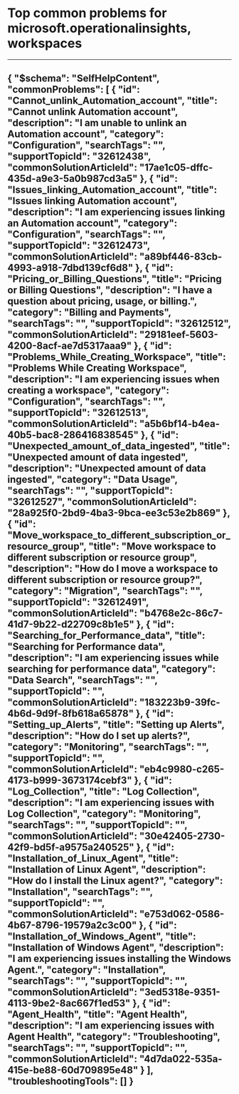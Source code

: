 <properties
	pageTitle="Top common problems for microsoft.operationalinsights, workspaces"
	description="Top common problems for microsoft.operationalinsights, workspaces"        
	service="microsoft.operationalinsights"
	resource="workspaces"
	resourceTags=""
	authors="adoylemsft,yossiy,dalek"
	ms.author="yossiy,dalek"
	displayOrder=""
	articleId="79e14f07-289f-43b2-8eb0-4acf0d366bfd"
	selfHelpType="diagnoseandsolve"
	productPesIds="15725"
	cloudEnvironments="public"
/>
# Top common problems for microsoft.operationalinsights, workspaces
---
{
    "$schema": "SelfHelpContent",
    "commonProblems": [
        {
            "id": "Cannot_unlink_Automation_account",
            "title": "Cannot unlink Automation account",
            "description": "I am unable to unlink an Automation account",
            "category": "Configuration",
            "searchTags": "",
            "supportTopicId": "32612438",
            "commonSolutionArticleId": "17ae1c05-dffc-435d-a9e3-5a0b987cd3a5"
        },
        {
            "id": "Issues_linking_Automation_account",
            "title": "Issues linking Automation account",
            "description": "I am experiencing issues linking an Automation account",
            "category": "Configuration",
            "searchTags": "",
            "supportTopicId": "32612473",
            "commonSolutionArticleId": "a89bf446-83cb-4993-a918-7dbd139cf6d8"
        },
        {
            "id": "Pricing_or_Billing_Questions",
            "title": "Pricing or Billing Questions",
            "description": "I have a question about pricing, usage, or billing.",
            "category": "Billing and Payments",
            "searchTags": "",
            "supportTopicId": "32612512",
            "commonSolutionArticleId": "29181eef-5603-4200-8acf-ae7d5317aaa9"
        },
        {
            "id": "Problems_While_Creating_Workspace",
            "title": "Problems While Creating Workspace",
            "description": "I am experiencing issues when creating a workspace",
            "category": "Configuration",
            "searchTags": "",
            "supportTopicId": "32612513",
            "commonSolutionArticleId": "a5b6bf14-b4ea-40b5-bac8-286416838545"
        },
        {
            "id": "Unexpected_amount_of_data_ingested",
            "title": "Unexpected amount of data ingested",
            "description": "Unexpected amount of data ingested",
            "category": "Data Usage",
            "searchTags": "",
            "supportTopicId": "32612527",
            "commonSolutionArticleId": "28a925f0-2bd9-4ba3-9bca-ee3c53e2b869"
        },
        {
            "id": "Move_workspace_to_different_subscription_or_resource_group",
            "title": "Move workspace to different subscription or resource group",
            "description": "How do I move a workspace to different subscription or resource group?",
            "category": "Migration",
            "searchTags": "",
            "supportTopicId": "32612491",
            "commonSolutionArticleId": "b4768e2c-86c7-41d7-9b22-d22709c8b1e5"
        },
        {
            "id": "Searching_for_Performance_data",
            "title": "Searching for Performance data",
            "description": "I am experiencing issues while searching for performance data",
            "category": "Data Search",
            "searchTags": "",
            "supportTopicId": "",
            "commonSolutionArticleId": "183223b9-39fc-4b6d-9d9f-8fb618a65878"
        },
        {
            "id": "Setting_up_Alerts",
            "title": "Setting up Alerts",
            "description": "How do I set up alerts?",
            "category": "Monitoring",
            "searchTags": "",
            "supportTopicId": "",
            "commonSolutionArticleId": "eb4c9980-c265-4173-b999-3673174cebf3"
        },
        {
            "id": "Log_Collection",
            "title": "Log Collection",
            "description": "I am experiencing issues with Log Collection",
            "category": "Monitoring",
            "searchTags": "",
            "supportTopicId": "",
            "commonSolutionArticleId": "30e42405-2730-42f9-bd5f-a9575a240525"
        },
        {
            "id": "Installation_of_Linux_Agent",
            "title": "Installation of Linux Agent",
            "description": "How do I install the Linux agent?",
            "category": "Installation",
            "searchTags": "",
            "supportTopicId": "",
            "commonSolutionArticleId": "e753d062-0586-4b67-8796-19579a2c3c00"
        },
        {
            "id": "Installation_of_Windows_Agent",
            "title": "Installation of Windows Agent",
            "description": "I am experiencing issues installing the Windows Agent.",
            "category": "Installation",
            "searchTags": "",
            "supportTopicId": "",
            "commonSolutionArticleId": "3ed5318e-9351-4113-9be2-8ac667f1ed53"
        },
        {
            "id": "Agent_Health",
            "title": "Agent Health",
            "description": "I am experiencing issues with Agent Health",
            "category": "Troubleshooting",
            "searchTags": "",
            "supportTopicId": "",
            "commonSolutionArticleId": "4d7da022-535a-415e-be88-60d709895e48"
        }
    ],
    "troubleshootingTools": []
}
---

